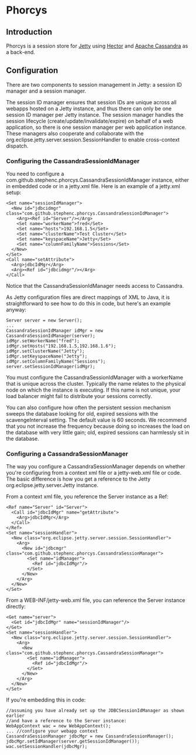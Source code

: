 <h1>Phorcys</h1>
<h2>Introduction</h2>
Phorcys is a session store for <a href="">Jetty</a> using <a href="">Hector</a> and <a href="http://cassandra.apache.org">Apache Cassandra</a> as a back-end.
<h2>Configuration</h2>

There are two components to session management in Jetty: a session ID manager and a session manager.

The session ID manager ensures that session IDs are unique across all webapps hosted on a Jetty instance, and thus there can only be one session ID manager per Jetty instance.
The session manager handles the session lifecycle (create/update/invalidate/expire) on behalf of a web application, so there is one session manager per web application instance.
These managers also cooperate and collaborate with the org.eclipse.jetty.server.session.SessionHandler to enable cross-context dispatch.

<h3>Configuring the CassandraSessionIdManager</h3>
You need to configure a com.github.stephenc.phorcys.CassandraSessionIdManager instance, either in embedded code or in a jetty.xml file. Here is an example of a jetty.xml setup:

    <Set name="sessionIdManager">
      <New id="jdbcidmgr" class="com.github.stephenc.phorcys.CassandraSessionIdManager">
        <Arg><Ref id="Server"/></Arg>
        <Set name="workerName">fred</Set>
        <Set name="hosts">192.168.1.5</Set>
        <Set name="clusterName">Test Cluster</Set>
        <Set name="keyspaceName">Jetty</Set>
        <Set name="columnFamilyName">Sessions</Set>
      </New>
    </Set>
    <Call name="setAttribute">
      <Arg>jdbcIdMgr</Arg>
      <Arg><Ref id="jdbcidmgr"/></Arg>
    </Call>

Notice that the CassandraSessionIdManager needs access to Cassandra.

As Jetty configuration files are direct mappings of XML to Java, it is straightforward to see how to do this in code, but here's an example anyway:

    Server server = new Server();
    ...
    CassandraSessionIdManager idMgr = new CassandraSessionIdManager(server);
    idMgr.setWorkerName("fred");
    idMgr.setHosts("192.168.1.5,192.168.1.6");
    idMgr.setClusterName("Jetty");
    idMgr.setKeyspaceName("Jetty");
    idMgr.setColumnFamilyName("Sessions");
    server.setSessionIdManager(idMgr);

You must configure the CassandraSessionIdManager with a workerName that is unique across the cluster. Typically the name relates to the physical node on which the instance is executing. If this name is not unique, your load balancer might fail to distribute your sessions correctly.

You can also configure how often the persistent session mechanism sweeps the database looking for old, expired sessions with the scavengeInterval setting. The default value is 60 seconds. We recommend that you not increase the frequency because doing so increases the load on the database with very little gain; old, expired sessions can harmlessly sit in the database.

<h3>Configuring a CassandraSessionManager</h3>
The way you configure a CassandraSessionManager depends on whether you're configuring from a context xml file or a jetty-web.xml file or code. The basic difference is how you get a reference to the Jetty org.eclipse.jetty.server.Jetty instance.

From a context xml file, you reference the Server instance as a Ref:

    <Ref name="Server" id="Server">
      <Call id="jdbcIdMgr" name="getAttribute">
        <Arg>jdbcIdMgr</Arg>
      </Call>
    </Ref>
    <Set name="sessionHandler">
      <New class="org.eclipse.jetty.server.session.SessionHandler">
        <Arg>
          <New id="jdbcmgr" class="com.github.stephenc.phorcys.CassandraSessionManager">
            <Set name="idManager">
              <Ref id="jdbcIdMgr"/>
            </Set>
          </New>
        </Arg>
      </New>
    </Set>

From a WEB-INF/jetty-web.xml file, you can reference the Server instance directly:

    <Get name="server">
      <Get id="jdbcIdMgr" name="sessionIdManager"/>
    </Get>
    <Set name="sessionHandler">
      <New class="org.eclipse.jetty.server.session.SessionHandler">
        <Arg>
          <New class="com.github.stephenc.phorcys.CassandraSessionManager">
            <Set name="idManager">
              <Ref id="jdbcIdMgr"/>
            </Set>
          </New>
        </Arg>
      </New>
    </Set>

If you're embedding this in code:

    //assuming you have already set up the JDBCSessionIdManager as shown earlier
    //and have a reference to the Server instance:
    WebAppContext wac = new WebAppContext();
    ... //configure your webapp context
    CassandraSessionManager jdbcMgr = new CassandraSessionManager();
    jdbcMgr.setIdManager(server.getSessionIdManager());
    wac.setSessionHandler(jdbcMgr);
